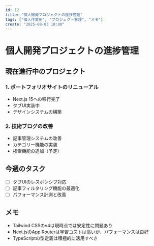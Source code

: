 ```yaml
---
id: 12
title: "個人開発プロジェクトの進捗管理"
tags: ["個人作業用", "プロジェクト管理", "メモ"]
create: "2025-08-03 10:00"
---
```


# 個人開発プロジェクトの進捗管理

## 現在進行中のプロジェクト

### 1. ポートフォリオサイトのリニューアル
- Next.js 15への移行完了
- タブUI実装中
- デザインシステムの構築

### 2. 技術ブログの改善
- 記事管理システムの改善
- カテゴリー機能の実装
- 検索機能の追加（予定）

## 今週のタスク

- [ ] タブUIのレスポンシブ対応
- [ ] 記事フィルタリング機能の最適化
- [ ] パフォーマンス計測と改善

## メモ

- Tailwind CSSのv4は現時点では安定性に問題あり
- Next.jsのApp Routerは学習コストは高いが、パフォーマンスは良好
- TypeScriptの型定義は積極的に活用すべき